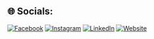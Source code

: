 ## 🌐 Socials:
[![Facebook](https://img.shields.io/badge/Facebook-%231877F2.svg?logo=Facebook&logoColor=white)](https://facebook.com/100009063641838) [![Instagram](https://img.shields.io/badge/Instagram-%23E4405F.svg?logo=Instagram&logoColor=white)](https://instagram.com/ma_sergey_hkevich) [![LinkedIn](https://img.shields.io/badge/LinkedIn-%230077B5.svg?logo=linkedin&logoColor=white)](https://linkedin.com/in/sergeymashkevich)
[![Website](https://img.shields.io/badge/Website-%23E4405F.svg?logo=webstorm&logoColor=white)](https://sergeymashkevich.github.io/PortfolioWeb/Main.html)
